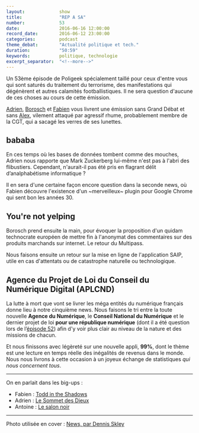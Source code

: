 ```yaml
---
layout:             show
title:              "REP A SA"
number:             53
date:               2016-06-16 12:00:00
record_date:        2016-06-12 23:00:00
categories:         podcast
theme_debat:        "Actualité politique et tech."
duration:           "50:59"
keywords:           politique, technologie
excerpt_separator:  "<!--more-->"
---
```


Un 53ème épisode de Poligeek spécialement taillé pour ceux d'entre vous qui sont saturés du traitement du terrorisme, des manifestations qui dégénèrent et autres calamités footballistiques. Il ne sera question d'aucune de ces choses au cours de cette émission.

[Adrien](http://twitter.com/adhumi), [Borosch](http://twitter.com/borosch) et [Fabien](http://twitter.com/CaptainLiban) vous livrent une émission sans Grand Débat et sans [Alex](http://twitter.com/ooalex), vilement attaqué par agressif rhume, probablement membre de la CGT, qui a sacagé les verres de ses lunettes.

## bababa

En ces temps où les bases de données tombent comme des mouches, Adrien nous rapporte que Mark Zuckerberg lui-même n'est pas à l'abri des flibustiers. Cependant, n'aurait-il pas été pris en flagrant délit d’analphabétisme informatique ?

Il en sera d'une certaine façon encore question dans la seconde news, où Fabien découvre l'existence d'un ~merveilleux~ plugin pour Google Chrome qui sent bon les années 30.

## You're not yelping

Borosch prend ensuite la main, pour évoquer la proposition d'un quidam technocrate européen de mettre fin à l'anonymat des commentaires sur des produits marchands sur internet. Le retour du Multipass.

Nous faisons ensuite un retour sur la mise en ligne de l'application SAIP, utile en cas d'attentats ou de catastrophe naturelle ou technologique.

## Agence du Projet de Loi du Conseil du Numérique Digital (APLCND)

La lutte à mort que vont se livrer les méga entités du numérique français donne lieu à notre cinquième news. Nous faisons le tri entre la toute nouvelle **Agence du Numérique**, le **Conseil National du Numérique** et le dernier projet de loi **pour une république numérique** (dont il a été question lors de l’[épisode 52](//poligeek.fr/52)) afin d'y voir plus clair au niveau de la nature et des missions de chacun.

Et nous finissons avec légèreté sur une nouvelle appli, **99%**, dont le thème est une lecture en temps réelle des inégalités de revenus dans le monde. Nous nous livrons à cette occasion à un joyeux échange de statistiques *qui nous concernent tous*.

<!--more-->

---

On en parlait dans les big-ups :

- Fabien : [Todd in the Shadows](https://www.youtube.com/user/carlos10009)
- Adrien : [Le Sommet des Dieux](http://www.kana.fr/produit/le-sommet-des-dieux/)
- Antoine : [Le salon noir](http://www.franceculture.fr/emissions/le-salon-noir)

---

Photo utilisée en cover : [News, par Dennis Skley](https://www.flickr.com/photos/dskley/15558329057/in/photolist-pGQvbH-6a7DQZ-drRXSk-6BWhiW-c3hdQj-nNKctZ-nsAKY-dTNsQ-o67KYf-qqA76H-669ZxX-53JUcp-bm32UN-jj1p-qYbV7f-kJqKH4-4He8bJ-d712d9-669ZtR-pCXMjN-nsAL3-rRhda-byWVc6-nsAKW-bbzT9B-nsB7d-6fV9D7-nsB7i-26rVAh-oJQFND-dFCJm-nnUQXi-5TEzBZ-rRh4t-4QpVH-mU3vPN-nsB7e-54qBds-q6UuCd-HyNee4-nsB7g-pXZfDc-nsB7j-uotWr-64QCRZ-66eevA-bbzSDH-4C3rws-7MUh3r-nsB7h)
